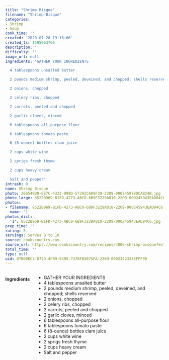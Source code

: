 ```yaml
---
title: "Shrimp Bisque"
filename: "Shrimp-Bisque"
categories:
- Shrimp
- Soup
cook_time: ''
created: '2020-07-28 19:16:06'
created_ts: 1595963766
description: ''
difficulty: ''
image_url: null
ingredients: 'GATHER YOUR INGREDIENTS

  4 tablespoons unsalted butter

  2 pounds medium shrimp, peeled, deveined, and chopped; shells reserved

  2 onions, chopped

  2 celery ribs, chopped

  2 carrots, peeled and chopped

  2 garlic cloves, minced

  6 tablespoons all-purpose flour

  6 tablespoons tomato paste

  6 (8-ounce) bottles clam juice

  2 cups white wine

  2 sprigs fresh thyme

  2 cups heavy cream

  Salt and pepper'
intrash: 0
name: Shrimp Bisque
photo: 266540B0-EE7C-4333-998D-57392CAD8F39-2209-000245978DCAB24B.jpg
photo_large: 8522B969-B1FD-4273-ABC0-6B9F3229A010-2209-000245943EAD84C6.jpg
photos:
- filename: 8522B969-B1FD-4273-ABC0-6B9F3229A010-2209-000245943EAD84C6.jpg
  name: '1'
photos_dict:
  '1': 8522B969-B1FD-4273-ABC0-6B9F3229A010-2209-000245943EAD84C6.jpg
prep_time: ''
rating: 5
servings: Serves 8 to 10
source: cookscountry.com
source_url: https://www.cookscountry.com/recipes/4006-shrimp-bisque?extcode=MCSKD10L0&ref=new_search_experience_4
total_time: ''
type: null
uid: 07B00EC3-D72D-4F99-9495-7378F03075FA-2209-0002342328EFFF9D
---
```

<div class="large-8 medium-7 columns" id="writeup">	</div><!-- #writeup -->
</div><!-- #row-one -->
<div class="row" id="row-two">	<div class="medium-4 small-5 columns"><h4 id="ingredients">Ingredients</h4><div class="box box-ingredients content"><ul>
<li>GATHER YOUR INGREDIENTS</li>
<li>4 tablespoons unsalted butter</li>
<li>2 pounds medium shrimp, peeled, deveined, and chopped; shells reserved</li>
<li>2 onions, chopped</li>
<li>2 celery ribs, chopped</li>
<li>2 carrots, peeled and chopped</li>
<li>2 garlic cloves, minced</li>
<li>6 tablespoons all-purpose flour</li>
<li>6 tablespoons tomato paste</li>
<li>6 (8-ounce) bottles clam juice</li>
<li>2 cups white wine</li>
<li>2 sprigs fresh thyme</li>
<li>2 cups heavy cream</li>
<li>Salt and pepper</li>
</ul>
</div>	</div>	<div class="medium-6 small-7 columns">	</div>